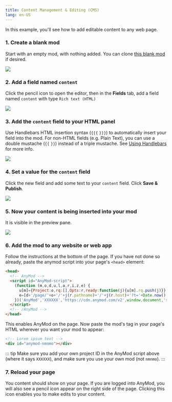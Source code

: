 ```yaml
---
title: Content Management & Editing (CMS)
lang: en-US
---
```


In this example, you'll see how to add editable content to any web page.

### 1. Create a blank mod

Start with an empty mod, with nothing added. You can clone [this blank mod](https://anymod.com/mod/llaba) if desired.

<img src="https://res.cloudinary.com/component/image/upload/v1562704535/guide/examples/cms-1-create-blank-mod.png">

### 2. Add a field named `content`

Click the pencil icon to open the editor, then in the **Fields** tab, add a field named `content` with type `Rich text (HTML)`

<img src="https://res.cloudinary.com/component/image/upload/v1562704535/guide/examples/cms-2-add-content-field.png">

### 3. Add the `content` field to your HTML panel

Use Handlebars HTML insertion syntax (`{{{` `}}}`) to automatically insert your field into the mod. For non-HTML fields (e.g. Plain Text), you can use a double mustache (`{{` `}}`) instead of a triple mustache.  See [Using Handlebars](/examples/handlebars.html) for more info.

<img src="https://res.cloudinary.com/component/image/upload/v1562704535/guide/examples/cms-3-add-content.png">

### 4. Set a value for the `content` field

Click the new field and add some text to your `content` field. Click **Save & Publish**.

<img src="https://res.cloudinary.com/component/image/upload/v1562704535/guide/examples/cms-4-set-content-value.png">

### 5. Now your content is being inserted into your mod

It is visible in the preview pane.

<img src="https://res.cloudinary.com/component/image/upload/v1562704535/guide/examples/cms-5-preview.png">

### 6. Add the mod to any website or web app

Follow the instructions at the bottom of the page. If you have not done so already, paste the anymod script into your page's `<head>` element:

```html
<head>
  <!-- AnyMod -->
  <script id="AnyMod-script">
    (function (m,o,d,u,l,a,r,i,z,e) {
      u[m]={Project:o,rq:[],Opts:r,ready:function(j){u[m].rq.push(j)}};function j(s){return encodeURIComponent(btoa(s))};z=l.getElementById(m+'-'+a);r=u.location;
      e=[d+'/page/'+o+'/'+j(r.pathname)+'/'+j(r.host)+'?t='+Date.now(),d];e.map(function(w){i=l.createElement(a);i.defer=1;i.src=w;z.parentNode.insertBefore(i,z);});
    })('AnyMod','XXXXXX','https://cdn.anymod.com/v2',window,document,'script',{});
  </script>
  <!-- /AnyMod -->
</head>
```

This enables AnyMod on the page.  Now paste the mod's tag in your page's HTML wherever you want your mod to appear:

```html
<!-- Lorem ipsum text -->
<div id="anymod-nmnmo"></div>
```

::: tip
Make sure you add your own project ID in the AnyMod script above (where it says `XXXXXX`), and make sure you use your own mod (not `nmnmo`).
:::

### 7. Reload your page

You content should show on your page.  If you are logged into AnyMod, you will also see a pencil icon appear on the right side of the page.  Clicking this icon enables you to make edits to your content.